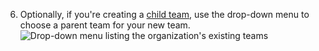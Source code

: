 6. Optionally, if you're creating a [child team](/organizations/organizing-members-into-teams/about-teams#nested-teams), use the drop-down menu to choose a parent team for your new team.
  ![Drop-down menu listing the organization's existing teams](/assets/images/help/teams/choose-parent-team.png)
